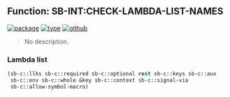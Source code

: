 ## Function: SB-INT:CHECK-LAMBDA-LIST-NAMES
[![package](https://img.shields.io/badge/Package-SB--INT-5f9ea0.svg?style=social&colorA=999999)](../) [![type](https://img.shields.io/badge/Type-Function-5f9ea0.svg?style=social&colorA=999999)](../#function) [![github](https://img.shields.io/badge/GitHub-View_the_source-5f9ea0.svg?style=social&colorA=999999&logo=github)](https://github.com/sbcl/sbcl/blob/master/src/compiler/parse-lambda-list.lisp/) 

> No description.

### Lambda list
```cl
(sb-c::llks sb-c::required sb-c::optional rest sb-c::keys sb-c::aux
 sb-c::env sb-c::whole &key sb-c::context sb-c::signal-via
 sb-c::allow-symbol-macro)
```
